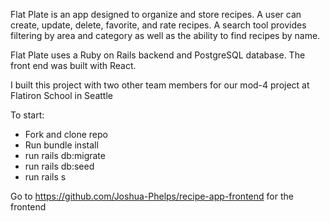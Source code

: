 Flat Plate is an app designed to organize and store recipes. A user can create, update, delete,  favorite, and rate recipes. A search tool provides filtering by area and category as well as the ability to find recipes by name. 

Flat Plate uses a Ruby on Rails backend and PostgreSQL database. The front end was built with React.

I built this project with two other team members for our mod-4 project at Flatiron School in Seattle

To start:

- Fork and clone repo
- Run bundle install
- run rails db:migrate
- run rails db:seed
- run rails s

Go to https://github.com/Joshua-Phelps/recipe-app-frontend for the frontend 
